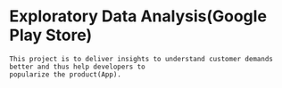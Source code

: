 # Exploratory Data Analysis(Google Play Store)

    This project is to deliver insights to understand customer demands better and thus help developers to 
    popularize the product(App).
